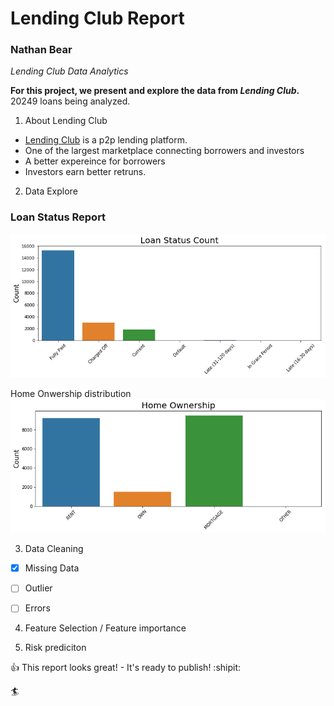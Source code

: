 # Lending Club Report
### Nathan Bear

*Lending Club Data Analytics*

**For this project, we present and explore the data from _Lending Club_.** 
20249 loans being analyzed. 

1. About Lending Club
- [Lending Club](https://www.lendingclub.com/) is a p2p lending platform. 
- One of the largest marketplace connecting borrowers and investors
- A better expereince for borrowers 
- Investors earn better retruns. 


2. Data Explore

### Loan Status Report 
![image](https://github.com/Bear-LaiOffer/LendingClubReport/blob/master/Pictures/loanstutus.png)

Home Onwership distribution
![image](https://github.com/Bear-LaiOffer/LendingClubReport/blob/master/Pictures/homeowners.png)


3. Data Cleaning 
- [x] Missing Data
- [ ] Outlier 
- [ ] Errors 


4. Feature Selection / Feature importance

5. Risk prediciton 

:+1: This report looks great!  - It's ready to publish!  :shipit:

:surfer:

